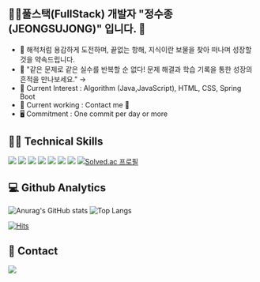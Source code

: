 ## :man_technologist:풀스택(FullStack) 개발자 "정수종(JEONGSUJONG)" 입니다. :facepunch: 

- 🦜 해적처럼 용감하게 도전하며, 끝없는 항해, 지식이란 보물을 찾아 떠나며 성장할 것을 약속드립니다.
- 🧾 "같은 문제로 같은 실수를 반복할 순 없다! 문제 해결과 학습 기록을 통한 성장의 흔적을 만나보세요."  →  
- 🌱 Current Interest : Algorithm (Java,JavaScript), HTML, CSS, Spring Boot
- 🔭 Current working : Contact me 🫡
- 🖥️ Commitment : One commit per day or more

## :man_juggling: Technical Skills
<img src="https://img.shields.io/badge/HTML-E34F26?style=flat&logo=html5&logoColor=white"/> <img src="https://img.shields.io/badge/CSS-1572B6?style=flat&logo=css3&logoColor=white"/> <img src="https://img.shields.io/badge/JavaScript-F7DF1E?style=flat&logo=javascript&logoColor=black"/> <img src="https://img.shields.io/badge/Spring-6DB33F?style=flat&logo=spring&logoColor=white"/> <img src="https://img.shields.io/badge/React-61DAFB?style=flat&logo=react&logoColor=white"/> <img src="https://img.shields.io/badge/Java-2F2625?style=flat&logo=coffeescript&logoColor=white"/> <img src="https://img.shields.io/badge/Python-3776AB?style=flat&logo=python&logoColor=white"/>
[![Solved.ac
프로필](http://mazassumnida.wtf/api/mini/generate_badge?boj=mr5u)](https://solved.ac/mr5u)

## :computer: Github Analytics
![Anurag's GitHub stats](https://github-readme-stats.vercel.app/api?username=mr5u&show_icons=true&theme=vue) ![Top Langs](https://github-readme-stats.vercel.app/api/top-langs/?username=mr5u&layout=compact&theme=vue)

[![Hits](https://hits.seeyoufarm.com/api/count/incr/badge.svg?url=https%3A%2F%2Fgithub.com%2Fmr5u&count_bg=%2379C83D&title_bg=%23555555&icon=&icon_color=%23E7E7E7&title=hits&edge_flat=false)](https://hits.seeyoufarm.com)

## :owl: Contact
<a href="mailto:jeon95ujong@gmail.com"><img src="https://img.shields.io/badge/gmail-005FF9?style=flat-square&logo=gmail&logoColor=white&link=mailto:jeon95ujong@gmail.com"/></a>
<!--
Here are some ideas to get you started:

- 🔭 I’m currently working on ...
- 🌱 I’m currently learning ...
- 👯 I’m looking to collaborate on ...
- 🤔 I’m looking for help with ...
- 💬 Ask me about ...
- 📫 How to reach me: ...
- 😄 Pronouns: ...
- ⚡ Fun fact: ...
-->
